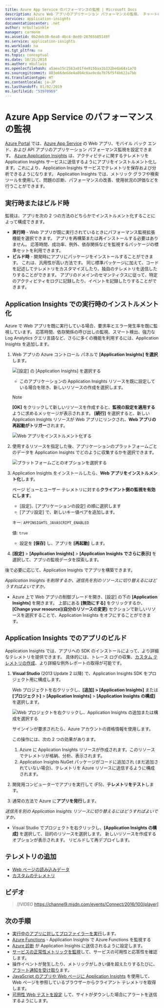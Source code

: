 ```yaml
---
title: Azure App Service のパフォーマンスの監視 | Microsoft Docs
description: Azure Web アプリのアプリケーション パフォーマンスの監視。 チャートの読み込みおよび応答時間、依存関係の情報やパフォーマンス警告を設定します。
services: application-insights
documentationcenter: .net
author: mrbullwinkle
manager: carmonm
ms.assetid: 0b2deb30-6ea8-4bc4-8ed0-26765b85149f
ms.service: application-insights
ms.workload: na
ms.tgt_pltfrm: na
ms.topic: conceptual
ms.date: 10/25/2018
ms.author: mbullwin
ms.openlocfilehash: a5aea15c2563a81f4e915baa1b332beda64a1a70
ms.sourcegitcommit: 803e66de6de4a094c6ae9cde7b76f5f4b622a7bb
ms.translationtype: HT
ms.contentlocale: ja-JP
ms.lasthandoff: 01/02/2019
ms.locfileid: "53970969"
---
```

# <a name="monitor-azure-app-service-performance"></a>Azure App Service のパフォーマンスの監視
[Azure Portal](https://portal.azure.com) では、[Azure App Service](../../app-service/overview.md) の Web アプリ、モバイル バック エンド、および API アプリのアプリケーション パフォーマンス監視を設定できます。 [Azure Application Insights](../../application-insights/app-insights-overview.md) は、アクティビティに関するテレメトリを Application Insights サービスに送信するようにアプリをインストルメント化します。これにより、Application Insights サービスでテレメトリを保存および分析できるようになります。 Application Insights では、メトリック グラフや検索ツールを使用して、問題の診断、パフォーマンスの改善、使用状況の評価などを行うことができます。

## <a name="run-time-or-build-time"></a>実行時またはビルド時
監視は、アプリを次の 2 つの方法のどちらかでインストルメント化することによって構成できます。

* **実行時** - Web アプリが既に実行されているときにパフォーマンス監視拡張機能を選択できます。 アプリを再構築または再インストールする必要はありません。 応答時間、成功率、例外、依存関係などを監視するパッケージの標準セットを利用できます。 
* **ビルド時** - 開発時にアプリにパッケージをインストールすることができます。 これは、汎用性が高い方法です。 同じ標準パッケージに加えて、コードを記述してテレメトリをカスタマイズしたり、独自のテレメトリを送信したりすることができます。 アプリのドメインのセマンティクスに従って、特定のアクティビティをログに記録したり、イベントを記録したりすることができます。 

## <a name="run-time-instrumentation-with-application-insights"></a>Application Insights での実行時のインストルメント化
Azure で Web アプリを既に実行している場合、要求率とエラー発生率を既に監視しています。 応答時間、依存関係の呼び出しの監視、スマート検出、強力な Log Analytics クエリ言語など、さらに多くの機能を利用するには、Application Insights を追加します。 

1. Web アプリの Azure コントロール パネルで **[Application Insights] を選択**します。

    ![[設定] の [Application Insights] を選択する](./media/azure-web-apps/settings-app-insights.png)

   * このアプリケーションの Application Insights リソースを既に設定している場合を除き、新しいリソースの作成を選択します。 

    > [!NOTE]
    > **[OK]** をクリックして新しいリソースを作成すると、**監視の設定を適用する**ように求めるメッセージが表示されます。 **[続行]** を選択すると、新しい Application Insights リソースが Web アプリにリンクされ、**Web アプリの再起動がトリガー**されます。 

    ![Web アプリをインストルメント化する](./media/azure-web-apps/create-resource.png)

2. 使用するリソースを指定した後、アプリケーションのプラットフォームごとのデータを Application Insights でどのように収集するかを選択できます。

    ![プラットフォームごとのオプションを選択する](./media/azure-web-apps/choose-options.png)

3. Application Insights をインストールしたら、**Web アプリをインストルメント化**します。

   ページ ビューとユーザー テレメトリに対する**クライアント側の監視を有効にします**。

   * [設定]、[アプリケーションの設定] の順に選択します
   * [アプリ設定] で、新しいキー値ペアを追加します。

    キー: `APPINSIGHTS_JAVASCRIPT_ENABLED`

    値: `true`
   * 設定を **[保存]** し、アプリを **[再起動]** します。
4. **[設定]** > **[Application Insights]** > **[Application Insights でさらに表示]** を選択して、アプリの監視データを探索します。

後で必要に応じて、Application Insights でアプリを構築できます。

*Application Insights を削除するか、送信先を別のリソースに切り替えるにはどうすればよいですか。*

* Azure 上で Web アプリの制御ブレードを開き、[設定] の下の **[Application Insights]** を開きます。 上部にある **[無効にする]** をクリックするか、**[Change your resource]\(自分のリソースの変更\)** セクションで新しいリソースを選択することで、Application Insights をオフにすることができます。

## <a name="build-the-app-with-application-insights"></a>Application Insights でのアプリのビルド
Application Insights では、アプリへの SDK のインストールによって、より詳細なテレメトリを提供できます。 具体的には、トレース ログの収集、[カスタム テレメトリの作成](../../azure-monitor/app/api-custom-events-metrics.md)、より詳細な例外レポートの取得が可能です。

1. **Visual Studio** (2013 Update 2 以降) で、Application Insights SDK をプロジェクト用に構成します。

    Web プロジェクトを右クリックし、**[追加] > [Application Insights]** または **[プロジェクト]** > **[Application Insights]** > **[Application Insights の構成]** を選択します。

    ![Web プロジェクトを右クリックし、Application Insights の追加または構成を選択する](./media/azure-web-apps/03-add.png)

    サインインが要求されたら、Azure アカウントの資格情報を使用します。

    この操作には、次の 2 つの効果があります。

   1. Azure に Application Insights リソースが作成されます。このリソースでテレメトリが格納、分析、表示されます。
   2. Application Insights NuGet パッケージがコードに追加され (まだ追加されていない場合)、テレメトリを Azure リソースに送信するように構成されます。
2. 開発用コンピューターでアプリを実行して (F5)、**テレメトリをテスト**します。
3. 通常の方法で Azure に**アプリを発行**します。 

*送信先を別の Application Insights リソースに切り替えるにはどうすればよいですか。*

* Visual Studio でプロジェクトを右クリックし、**[Application Insights の構成]** を選択して、目的のリソースを選択します。 新しいリソースを作成するオプションが表示されます。 リビルドして再デプロイします。

## <a name="more-telemetry"></a>テレメトリの追加

* [Web ページの読み込みデータ](../../azure-monitor/app/javascript.md)
* [カスタムのテレメトリ](../../azure-monitor/app/api-custom-events-metrics.md)

## <a name="video"></a>ビデオ

> [!VIDEO https://channel9.msdn.com/events/Connect/2016/100/player]

## <a name="next-steps"></a>次の手順
* [実行中のアプリに対してプロファイラーを実行](../../application-insights/app-insights-profiler.md)します。
* [Azure Functions](https://github.com/christopheranderson/azure-functions-app-insights-sample) - Application Insights で Azure Functions を監視する
* [Azure 診断](../../azure-monitor/platform/diagnostics-extension-to-application-insights.md) が Application Insights に送信されるように設定します。
* [サービスの正常性メトリックを監視](../../azure-monitor/platform/data-collection.md)して、サービスの可用性と応答性を確認します。
* 操作イベントが発生したり、メトリックがしきい値を超えたりするたびに、[アラート通知を受け取り](../../azure-monitor/platform/alerts-overview.md)ます。
* [JavaScript のアプリや Web ページに Application Insights](../../azure-monitor/app/javascript.md) を使用して、Web ページを参照しているブラウザーからクライアント テレメトリを取得します。
* [可用性 Web テストを設定](../../azure-monitor/app/monitor-web-app-availability.md) して、サイトがダウンした場合にアラートを送信するようにします。

